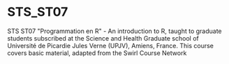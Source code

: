 # STS_ST07
STS ST07 "Programmation en R" - An introduction to R, taught to graduate students subscribed at the Science and Health Graduate school of Université de Picardie Jules Verne (UPJV), Amiens, France. This course covers basic material, adapted from the Swirl Course Network
